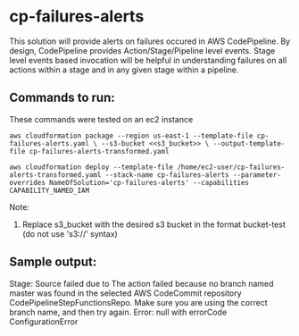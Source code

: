 # cp-failures-alerts
This solution will provide alerts on failures occured in AWS CodePipeline. By design, CodePipeline provides Action/Stage/Pipeline level events. Stage level events based invocation will be helpful in understanding failures on all actions within a stage and in any given stage within a pipeline.

## Commands to run:

These commands were tested on an ec2 instance

`aws cloudformation package --region us-east-1 --template-file cp-failures-alerts.yaml \
--s3-bucket <<s3_bucket>> \
--output-template-file cp-failures-alerts-transformed.yaml`

`aws cloudformation deploy --template-file /home/ec2-user/cp-failures-alerts-transformed.yaml --stack-name cp-failures-alerts --parameter-overrides NameOfSolution='cp-failures-alerts' --capabilities CAPABILITY_NAMED_IAM`

Note:
1) Replace s3_bucket with the desired s3 bucket in the format bucket-test (do not use 's3://' syntax)

## Sample output:
Stage: Source failed due to The action failed because no branch named master was found in the selected AWS CodeCommit repository CodePipelineStepFunctionsRepo. Make sure you are using the correct branch name, and then try again. Error: null with errorCode ConfigurationError
